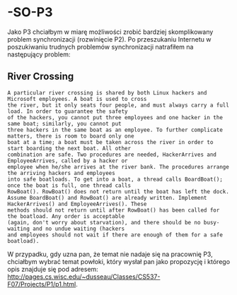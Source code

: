 # -SO-P3

Jako P3 chciałbym w miarę możliwości zrobić bardziej skomplikowany problem synchronizacji (rozwinięcie P2).
Po przeszukaniu Internetu w poszukiwaniu trudnych problemów synchronizacji natrafiłem na następujący problem:

## River Crossing
```
A particular river crossing is shared by both Linux hackers and Microsoft employees. A boat is used to cross
the river, but it only seats four people, and must always carry a full load. In order to guarantee the safety
of the hackers, you cannot put three employees and one hacker in the same boat; similarly, you cannot put 
three hackers in the same boat as an employee. To further complicate matters, there is room to board only one
boat at a time; a boat must be taken across the river in order to start boarding the next boat. All other
combination are safe. Two procedures are needed, HackerArrives and EmployeeArrives, called by a hacker or 
employee when he/she arrives at the river bank. The procedures arrange the arriving hackers and employees 
into safe boatloads. To get into a boat, a thread calls BoardBoat(); once the boat is full, one thread calls 
RowBoat(). RowBoat() does not return until the boat has left the dock.
Assume BoardBoat() and RowBoat() are already written. Implement HackerArrives() and EmployeeArrives(). These
methods should not return until after RowBoat() has been called for the boatload. Any order is acceptable 
(again, don't worry about starvation), and there should be no busy-waiting and no undue waiting (hackers 
and employees should not wait if there are enough of them for a safe boatload).
```

W przypadku, gdy uzna pan, że temat nie nadaje się na pracownię P3, chciałbym wybrać temat powłoki, który wysłał pan jako propozycję i którego opis znajduje się pod adresem: http://pages.cs.wisc.edu/~dusseau/Classes/CS537-F07/Projects/P1/p1.html.
